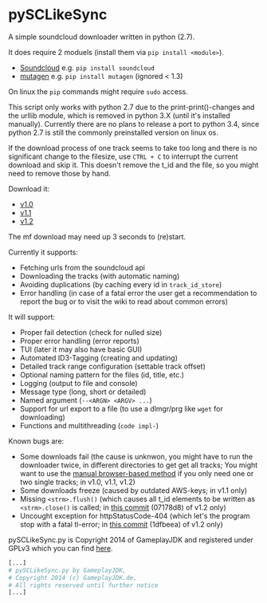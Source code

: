 pySCLikeSync
============

A simple soundcloud downloader written in python (2.7).

It does require 2 moduels (install them via `pip install <module>`).

* [Soundcloud](https://github.com/soundcloud/soundcloud-python) e.g. `pip install soundcloud`
* [mutagen](https://bitbucket.org/lazka/mutagen) e.g. `pip install mutagen` (ignored < 1.3)

On linux the `pip` commands might require `sudo` access.

This script only works with python 2.7 due to the print-print()-changes and the urllib module, which is removed in python 3.X (until it's installed manually). Currently there are no plans to release a port to python 3.4, since python 2.7 is still the commonly preinstalled version on linux os.

If the download process of one track seems to take too long and there is no significant change to the filesize, use `CTRL + C` to interrupt the current download and skip it. This doesn't remove the t_id and the file, so you might need to remove those by hand.

Download it:
* [v1.0](http://download1324.mediafire.com/m142bqeg5ikg/zt4x9ixu56rw4b5/pySCLikeSync-v1.0.py)
* [v1.1](http://download944.mediafire.com/501ls0eo9pfg/7oryhqnbjzrn8ec/pySCLikeSync-v1.1.py)
* [v1.2](http://download1512.mediafire.com/zsv071ksr6vg/2s3tbob9pzu27f3/pySCLikeSync-v1.2.py)

The mf download may need up 3 seconds to (re)start.

Currently it supports:
* Fetching urls from the soundcloud api
* Downloading the tracks (with automatic naming)
* Avoiding duplications (by caching every id in `track_id_store`)
* Error handling (in case of a fatal error the user get a recommendation to report the bug or to visit the wiki to read about common errors)

It will support:
* Proper fail detection (check for nulled size)
* Proper error handling (error reports)
* TUI (later it may also have basic GUI)
* Automated ID3-Tagging (creating and updating)
* Detailed track range configuration (settable track offset)
* Optional naming pattern for the files (id, title, etc.)
* Logging (output to file and console)
* Message type (long, short or detailed)
* Named argument (`--<ARGN> <ARGV> ...`)
* Support for url export to a file (to use a dlmgr/prg like `wget` for downloading)
* Functions and multithreading (`code impl-`)

Known bugs are:
* Some downloads fail (the cause is unknwon, you might have to run the downloader twice, in different directories to get get all tracks; You might want to use the [manual browser-based method](http://gameplayjdk.wordpress.com/2014/01/10/how-to-download-any-track-from-soundcloud-com-10-01-2014/) if you only need one or two single tracks; in v1.0, v1.1, v1.2)
* Some downloads freeze (caused by outdated AWS-keys; in v1.1 only)
* Missing `<strm>.flush()` (which causes all t_id elements to be written as `<strm>.close()` is called; in [this commit](https://github.com/GameplayJDK/pySCLikeSync/commit/07178d83d5480b5ffafcc4ea612f21669262c188) (07178d8) of v1.2 only)
* Uncought exception for httpStatusCode-404 (which let's the program stop with a fatal tl-error; in [this commit](https://github.com/GameplayJDK/pySCLikeSync/commit/1dfbeeaa79edbb456cb2a54895f70fa8b4c2ca2b) (1dfbeea) of v1.2 only)

pySCLikeSync.py is Copyright 2014 of GameplayJDK and registered under GPLv3 which you can find [here](https://raw.githubusercontent.com/GameplayJDK/pySCLikeSync/master/LICENSE).
```python
[...]
# pySCLikeSync.py by GameplayJDK,
# Copyright 2014 (c) GameplayJDK.de,
# All rights reserved until further notice
[...]
```
